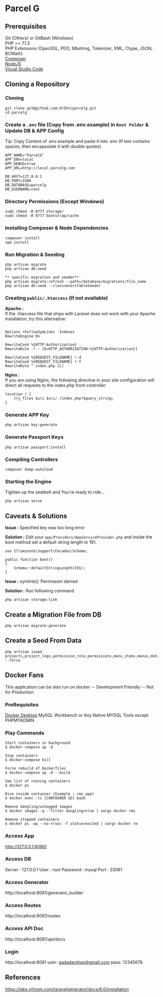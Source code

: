 # Parcel G

## Prerequisites
Git (Others) or GitBash (Windows)<br/>
PHP >= 7.1.3 <br/>
PHP Extensions (OpenSSL, PDO, Mbstring, Tokenizer, XML, Ctype, JSON, BCMath) <br/>
[Composer](https://getcomposer.org/) <br/>
[NodeJS](https://nodejs.org/en/) <br/>
[Visual Studio Code](https://code.visualstudio.com/)

## Cloning a Repository

### Cloning
```
git clone git@github.com:dr5hn/parcelg.git
cd parcelg
```

### Create a `.env` file (Copy from .env.example) in `Root Folder` & Update DB & APP Config
Tip: Copy Content of .env.example and paste it into .env
(If text contains spaces, then encapsulate it with double quotes)
```
APP_NAME="ParcelG"
APP_ENV=local
APP_DEBUG=true
APP_URL=http://local.parcelg.com

DB_HOST=127.0.0.1
DB_PORT=3306
DB_DATABASE=parcelg
DB_USERNAME=root
```

### Directory Permissions (Except Windows)
```
sudo chmod -R 0777 storage/
sudo chmod -R 0777 bootstrap/cache
```

### Installing Composer & Node Dependencies
```
composer install
npm install
```

### Run Migration & Seeding
```
php artisan migrate
php artisan db:seed

** specific migration and seeder**
php artisan migrate:refresh --path=/database/migrations/file_name
php artisan db:seed --class=UsersTableSeeder
```

### Creating `public/.htaccess` (If not available)
**Apache :** <br/>
If the .htaccess file that ships with Laravel does not work with your Apache installation, try this alternative:
```

Options +FollowSymLinks -Indexes
RewriteEngine On

RewriteCond %{HTTP:Authorization} .
RewriteRule .* - [E=HTTP_AUTHORIZATION:%{HTTP:Authorization}]

RewriteCond %{REQUEST_FILENAME} !-d
RewriteCond %{REQUEST_FILENAME} !-f
RewriteRule ^ index.php [L]
```
**Nginx :** <br/>
If you are using Nginx, the following directive in your site configuration will direct all requests to the index.php front controller:
```
location / {
    try_files $uri $uri/ /index.php?$query_string;
}
```

### Generate APP Key
```
php artisan key:generate
```

### Generate Passport Keys
```
php artisan passport:install
```


### Compiling Controllers
```
composer dump-autoload
```


### Starting the Engine
Tighten up the seatbelt and You're ready to ride...
```
php artisan serve
```

## Caveats & Solutions

**Issue :** Specified key was too long error

**Solution :**
Edit your `app/Providers/AppServiceProvider.php` and inside the boot method set a default string length to 191.
```
use Illuminate\Support\Facades\Schema;

public function boot()
{
    Schema::defaultStringLength(191);
}
```

**Issue :** symlink(): Permission denied

**Solution :**
Run following command
```
php artisan storage:link
```

## Create a Migration File from DB
```
php artisan migrate:generate
```

## Create a Seed From Data
```
php artisan iseed projects,project_logs,permission_role,permissions,menu_items,menus,data_types,data_rows,roles --force
```

## Docker Fans
This application can be also run on docker
-- Development Friendly
-- Not for Production

### PreRequisites
[Docker Desktop](https://www.docker.com/products/docker-desktop)
MySQL Workbench or Any Native MYSQL Tools except PHPMYADMIN

### Play Commands
```
Start containers in background
$ docker-compose up -d

Stop containers
$ docker-compose kill

Force rebuild of Dockerfiles
$ docker-compose up -d --build

See list of running containers
$ docker ps

Dive inside container (Example : cms_app)
$ docker exec -ti [CONTAINER ID] bash

Remove dangling/untagged images
$ docker images -q --filter dangling=true | xargs docker rmi

Remove stopped containers
$ docker ps -aq --no-trunc -f status=exited | xargs docker rm
```

### Access App
http://127.0.0.1:8080/

### Access DB
Server : 127.0.0.1
User : root
Password : mysql
Port : 33061

### Access Generator
http://localhost:8081/generator_builder

### Access Routes
http://localhost:8081/routes

### Access API Doc
http://localhost:8081/api/docs

### Login
http://localhost:8081
user: gadadarshan@gmail.com
pass: 12345678


## References
https://labs.infyom.com/laravelgenerator/docs/6.0/installation<br/>
